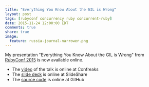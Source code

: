 ```yaml
---
title: "Everything You Know About the GIL is Wrong"
layout: post
tags: [rubyconf concurrency ruby concurrent-ruby]
date: 2015-11-24 12:00:00 EDT
comments: true
share: true
image:
  feature: russia-journal-narrower.png
---
```


My presentation "Everything You Know About the GIL is Wrong" from [RubyConf 2015](http://rubyconf.org/) is now available online.

* The [video](http://confreaks.tv/videos/rubyconf2015-everything-you-know-about-the-gil-is-wrong) of the talk is online at Confreaks
* The [slide deck](http://www.slideshare.net/JerryDAntonio/everything-you-know-about-the-gil-is-wrong) is online at SlideShare
* The [source code](https://github.com/jdantonio/Everything-You-Know-About-the-GIL-is-Wrong-RubyConf-2015) is online at GitHub